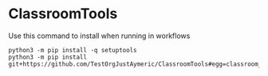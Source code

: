 # ClassroomTools

Use this command to install when running in workflows
```
python3 -m pip install -q setuptools
python3 -m pip install git+https://github.com/TestOrgJustAymeric/ClassroomTools#egg=classroom_tools
```
